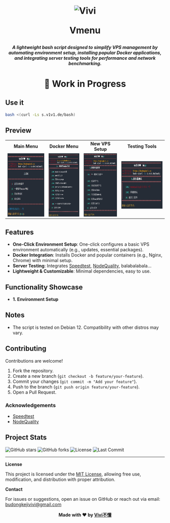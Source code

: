 <h1 align="center">
 <img src="https://pic.budongkeji.cc/i/2025/02/19/p9a4x7.webp" alt="Vivi" width="68" />
 
  Vmenu
</h1>
<h5 align="center">
A lightweight bash script designed to simplify VPS management by automating environment setup, installing popular Docker applications, and integrating server testing tools for performance and network benchmarking.
</h5>

<h1 align="center">🚧 Work in Progress</h1>

## Use it
```bash
bash <(curl -Ls s.v1v1.de/bash)
```

## Preview

<div align="center">
<table>
  <tr>
    <td align="center"><strong>Main Menu</strong></td>
    <td align="center"><strong>Docker Menu</strong></td>
    <td align="center"><strong>New VPS Setup</strong></td>
    <td align="center"><strong>Testing Tools</strong></td>
  </tr>
  <tr>
    <td align="center"><img src="./Preview/pic_main.png" alt="Main Menu" height="200" /></td>
    <td align="center"><img src="./Preview/pic_docker.png" alt="Docker Menu" height="200" /></td>
    <td align="center"><img src="./Preview/pic_newvps.png" alt="New VPS Setup" height="200" /></td>
    <td align="center"><img src="./Preview/pic_test.png" alt="Testing Tools" height="150" /></td>
  </tr>
</table>
</div>


## Features
- **One-Click Environment Setup**: One-click configures a basic VPS environment automatically (e.g., updates, essential packages).
- **Docker Integration**: Installs Docker and popular containers (e.g., Nginx, Chrome) with minimal setup.
- **Server Testing**: Integrates [Speedtest](https://github.com/sivel/speedtest-cli), [NodeQuality](https://github.com/LloydAsp/NodeQuality), balabalabala...
- **Lightweight & Customizable**: Minimal dependencies, easy to use.

## Functionality Showcase
- **1. Environment Setup**

## Notes
- The script is tested on Debian 12. Compatibility with other distros may vary.

## Contributing
Contributions are welcome!
1. Fork the repository.
2. Create a new branch (`git checkout -b feature/your-feature`).
3. Commit your changes (`git commit -m "Add your feature"`).
4. Push to the branch (`git push origin feature/your-feature`).
5. Open a Pull Request.



### Acknowledgements
- [Speedtest](https://github.com/sivel/speedtest-cli)
- [NodeQuality](https://github.com/LloydAsp/NodeQuality)

## Project Stats
![GitHub stars](https://img.shields.io/github/stars/vivibudong/Vmenu?style=social)
![GitHub forks](https://img.shields.io/github/forks/vivibudong/Vmenu?style=social)
![License](https://img.shields.io/github/license/vivibudong/Vmenu)
![Last Commit](https://img.shields.io/github/last-commit/vivibudong/Vmenu)

---

**License**

This project is licensed under the [MIT License](LICENSE), allowing free use, modification, and distribution with proper attribution.

**Contact**

For issues or suggestions, open an issue on GitHub or reach out via email: budongkejivivi@gmail.com

<div align="center"> <strong>Made with ❤️ by <a href="https://github.com/vivibudong">Vivi不懂</a></strong> </div>

